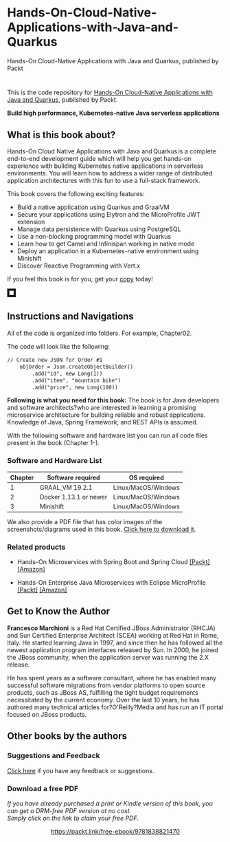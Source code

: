 


# Hands-On-Cloud-Native-Applications-with-Java-and-Quarkus
Hands-On Cloud-Native Applications with Java and Quarkus, published by Packt
# 

<a href=""><img src="https://www.packtpub.com/media/catalog/product/cache/4cdce5a811acc0d2926d7f857dceb83b/9/7/9781838821470-original.jpeg" alt="" height="256px" align="right"></a>

This is the code repository for [Hands-On Cloud-Native Applications with Java and Quarkus](https://www.packtpub.com/cloud-networking/hands-on-cloud-native-applications-with-java-and-quarkus?utm_source=github&utm_medium=repository&utm_campaign=9781838821470), published by Packt.

**Build high performance, Kubernetes-native Java serverless applications**

## What is this book about?
Hands-On Cloud Native Applications with Java and Quarkus is a complete end-to-end development guide which will help you get hands-on experience with building Kubernetes native applications in serverless environments. You will learn how to address a wider range of distributed application architectures with this fun to use a full-stack framework.

This book covers the following exciting features:
* Build a native application using Quarkus and GraalVM
* Secure your applications using Elytron and the MicroProfile JWT extension
* Manage data persistence with Quarkus using PostgreSQL
* Use a non-blocking programming model with Quarkus
* Learn how to get Camel and Infinispan working in native mode
* Deploy an application in a Kubernetes-native environment using Minishift
* Discover Reactive Programming with Vert.x

If you feel this book is for you, get your [copy](https://www.amazon.com/dp/1838821473) today!

<a href="https://www.packtpub.com/?utm_source=github&utm_medium=banner&utm_campaign=GitHubBanner"><img src="https://raw.githubusercontent.com/PacktPublishing/GitHub/master/GitHub.png" 
alt="https://www.packtpub.com/" border="5" /></a>

## Instructions and Navigations
All of the code is organized into folders. For example, Chapter02.

The code will look like the following:
```
// Create new JSON for Order #1
    objOrder = Json.createObjectBuilder()
        .add("id", new Long(1))
        .add("item", "mountain bike")
        .add("price", new Long(100))
```

**Following is what you need for this book:**
The book is for Java developers and software architects?who are interested in learning a promising microservice architecture for building reliable and robust applications. Knowledge of Java, Spring Framework, and REST APIs is assumed.	

With the following software and hardware list you can run all code files present in the book (Chapter 1-).
### Software and Hardware List
| Chapter | Software required | OS required |
| -------- | ------------------------------------ | ----------------------------------- |
| 1 | GRAAL_VM 19.2.1 | Linux/MacOS/Windows |
| 2 | Docker 1.13.1 or newer | Linux/MacOS/Windows |
| 3 | Minishift | Linux/MacOS/Windows |

We also provide a PDF file that has color images of the screenshots/diagrams used in this book. [Click here to download it](https://static.packt-cdn.com/downloads/9781838821470_ColorImages.pdf).

### Related products
* Hands-On Microservices with Spring Boot and Spring Cloud  [[Packt]](https://www.packtpub.com/web-development/hands-on-microservices-with-spring-boot-and-spring-cloud?utm_source=github&utm_medium=repository&utm_campaign=9781789613476) [[Amazon]](https://www.amazon.com/dp/B07T1Y2JRJ)

* Hands-On Enterprise Java Microservices with Eclipse MicroProfile  [[Packt]](https://www.packtpub.com/web-development/hands-on-enterprise-java-microservices-with-eclipse-microprofile?utm_source=github&utm_medium=repository&utm_campaign=9781838643102) [[Amazon]](https://www.amazon.com/dp/1838643109)

## Get to Know the Author
**Francesco Marchioni**
is a Red Hat Certified JBoss Administrator (RHCJA) and Sun Certified Enterprise Architect (SCEA) working at Red Hat in Rome, Italy. He started learning Java in 1997, and since then he has followed all the newest application program interfaces released by Sun. In 2000, he joined the JBoss community, when the application server was running the 2.X release.

He has spent years as a software consultant, where he has enabled many successful software migrations from vendor platforms to open source products, such as JBoss AS, fulfilling the tight budget requirements necessitated by the current economy. Over the last 10 years, he has authored many technical articles for?O'Reilly?Media and has run an IT portal focused on JBoss products.

## Other books by the authors
### Suggestions and Feedback
[Click here](https://docs.google.com/forms/d/e/1FAIpQLSdy7dATC6QmEL81FIUuymZ0Wy9vH1jHkvpY57OiMeKGqib_Ow/viewform) if you have any feedback or suggestions.


### Download a free PDF

 <i>If you have already purchased a print or Kindle version of this book, you can get a DRM-free PDF version at no cost.<br>Simply click on the link to claim your free PDF.</i>
<p align="center"> <a href="https://packt.link/free-ebook/9781838821470">https://packt.link/free-ebook/9781838821470 </a> </p>